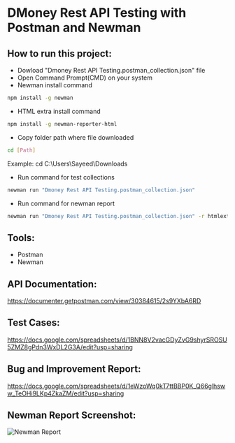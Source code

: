 # DMoney Rest API Testing with Postman and Newman

## How to run this project:
- Dowload "Dmoney Rest API Testing.postman_collection.json" file
- Open Command Prompt(CMD) on your system
- Newman install command
```bash
npm install -g newman
```
- HTML extra install command 
```bash
npm install -g newman-reporter-html
```
- Copy folder path where file downloaded
```bash
cd [Path]
```
Example: cd C:\Users\Sayeed\Downloads
- Run command for test collections
```bash
newman run "Dmoney Rest API Testing.postman_collection.json"
```
- Run command for newman report
```bash
newman run "Dmoney Rest API Testing.postman_collection.json" -r htmlextra
```

## Tools:
- Postman
- Newman

## API Documentation:
https://documenter.getpostman.com/view/30384615/2s9YXbA6RD
  
## Test Cases: 
https://docs.google.com/spreadsheets/d/1BNN8V2vacGDyZvG9shyrSROSU5ZMZ8gPdn3WxDL2G3A/edit?usp=sharing

## Bug and Improvement Report:
https://docs.google.com/spreadsheets/d/1eWzoWq0kT7ttBBP0K_Q66glhsww_TeOHi9LKp4ZkaZM/edit?usp=sharing

## Newman Report Screenshot:
![Newman Report](https://github.com/Sayeed-Miner/Dmoney-Rest-API-Testing-with-Postman-and-Newman/assets/52811620/aea577e5-6b53-4755-931d-6faf171345e1)
